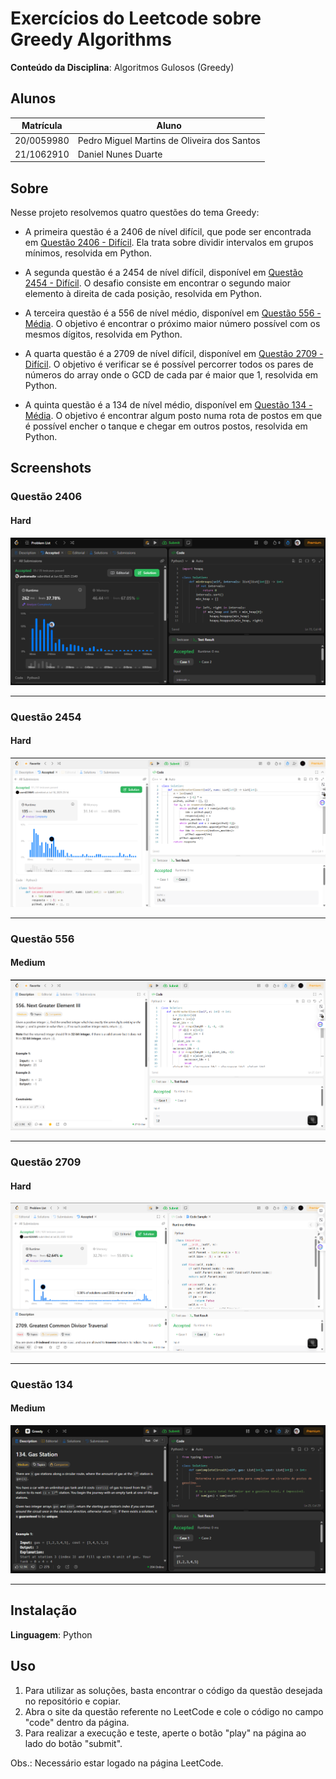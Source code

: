 # Exercícios do Leetcode sobre Greedy Algorithms

**Conteúdo da Disciplina**: Algoritmos Gulosos (Greedy)<br>

## Alunos

|Matrícula | Aluno |
| -- | -- |
| 20/0059980  | Pedro Miguel Martins de Oliveira dos Santos |
| 21/1062910  |  Daniel Nunes Duarte |

## Sobre

Nesse projeto resolvemos quatro questões do tema Greedy:

- A primeira questão é a 2406 de nível difícil, que pode ser encontrada em [Questão 2406 - Difícil](https://leetcode.com/problems/divide-intervals-into-minimum-number-of-groups/description/). Ela trata sobre dividir intervalos em grupos mínimos, resolvida em Python.

- A segunda questão é a 2454 de nível difícil, disponível em [Questão 2454 - Difícil](https://leetcode.com/problems/next-greater-element-iv/description/). O desafio consiste em encontrar o segundo maior elemento à direita de cada posição, resolvida em Python.

- A terceira questão é a 556 de nível médio, disponível em [Questão 556 - Média](https://leetcode.com/problems/next-greater-element-iii/description/). O objetivo é encontrar o próximo maior número possível com os mesmos dígitos, resolvida em Python.

- A quarta questão é a 2709 de nível difícil, disponível em [Questão 2709 - Difícil](https://leetcode.com/problems/greatest-common-divisor-traversal/description/). O objetivo é verificar se é possível percorrer todos os pares de números do array onde o GCD de cada par é maior que 1, resolvida em Python.

- A quinta questão é a 134 de nível médio, disponível em [Questão 134 - Média](https://leetcode.com/problems/gas-station/description/). O objetivo é encontrar algum posto numa rota de postos em que é possível encher o tanque e chegar em outros postos, resolvida em Python.

## Screenshots

### Questão 2406

#### Hard

![Resultado da Questão 2406](./imgs/result_q2406.png)

---

### Questão 2454

#### Hard

![Resultado da questão 2454](./imgs/result_Q2454.png)

---

### Questão 556

#### Medium

![Resultado da questão 556](./imgs/result_Q556.png)

---

### Questão 2709

#### Hard

![Resultado da questão 2709](./imgs/result_Q2709.png)

---

### Questão 134

#### Medium

![Resultado da questão 556](./imgs/result_q134.png)

---

## Instalação

**Linguagem**: Python<br>

## Uso

1. Para utilizar as soluções, basta encontrar o código da questão desejada no repositório e copiar.
2. Abra o site da questão referente no LeetCode e cole o código no campo "code" dentro da página.
3. Para realizar a execução e teste, aperte o botão "play" na página ao lado do botão "submit".

Obs.: Necessário estar logado na página LeetCode.
